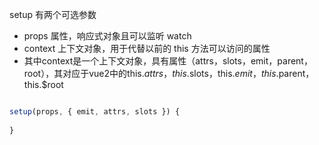 setup 有两个可选参数

- props 属性，响应式对象且可以监听 watch
- context 上下文对象，用于代替以前的 this 方法可以访问的属性
 - 其中context是一个上下文对象，具有属性（attrs，slots，emit，parent，root），其对应于vue2中的this.$attrs，this.$slots，this.$emit，this.$parent，this.$root

```javascript

setup(props, { emit, attrs, slots }) {
 
}

```
